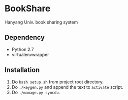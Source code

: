 BookShare
=========

Hanyang Univ. book sharing system


Dependency
----------
- Python 2.7
- virtualenvwrapper

Installation
------------
1. Do `bash setup.sh` from project root directory.
2. Do `./keygen.py` and append the text to `activate` script.
3. Do `./manage.py syncdb`.
